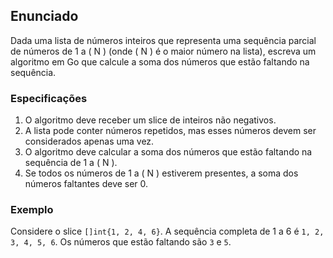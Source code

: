 

## Enunciado

Dada uma lista de números inteiros que representa uma sequência parcial de números de 1 a \( N \) (onde \( N \) é o maior número na lista), escreva um algoritmo em Go que calcule a soma dos números que estão faltando na sequência.

### Especificações

1. O algoritmo deve receber um slice de inteiros não negativos.
2. A lista pode conter números repetidos, mas esses números devem ser considerados apenas uma vez.
3. O algoritmo deve calcular a soma dos números que estão faltando na sequência de 1 a \( N \).
4. Se todos os números de 1 a \( N \) estiverem presentes, a soma dos números faltantes deve ser 0.

### Exemplo

Considere o slice `[]int{1, 2, 4, 6}`. A sequência completa de 1 a 6 é `1, 2, 3, 4, 5, 6`. Os números que estão faltando são `3` e `5`.

